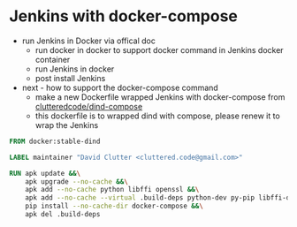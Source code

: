 # Jenkins with docker-compose

- run Jenkins in Docker via offical doc
  - run docker in docker to support docker command in Jenkins docker container
  - run Jenkins in docker
  - post install Jenkins
- next - how to support the docker-compose command
    - make a new Dockerfile wrapped Jenkins with docker-compose from [clutteredcode/dind-compose](https://hub.docker.com/r/clutteredcode/dind-compose/dockerfile)
    - this dockerfile is to wrapped dind with compose, please renew it to wrap the Jenkins

``` Dockerfile
FROM docker:stable-dind

LABEL maintainer "David Clutter <cluttered.code@gmail.com>"

RUN apk update &&\
    apk upgrade --no-cache &&\
    apk add --no-cache python libffi openssl &&\
    apk add --no-cache --virtual .build-deps python-dev py-pip libffi-dev openssl-dev gcc libc-dev make &&\
    pip install --no-cache-dir docker-compose &&\
    apk del .build-deps
```
